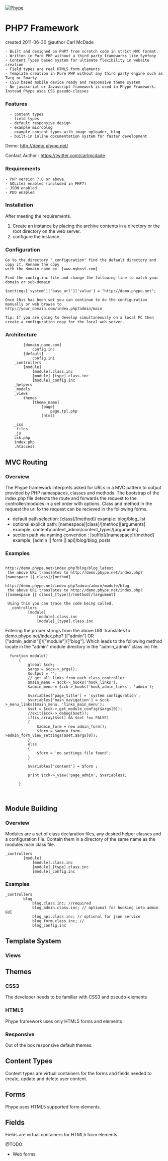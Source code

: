 [![Phype](http://demo.phype.net/_views/themes/default/images/phype_logo_header.jpg)](http://demo.phype.net/)


PHP7 Framework
==============
created 2011-06-30
@author Carl McDade



    - Built and designed on PHP7 from scratch code in strict MVC format.
    - Written in Pure PHP without a third party frameworks like Symfony
    - Content Types based system for ultimate flexibility in website creation
    - Field types are real HTML5 form elements
    - Template creation in Pure PHP without any third party engine such as Twig or Smarty
    - CSS3 based mobile device ready and responsive theme system
    - No javascript or Javascript framework is used in Phype Framework. Instead Phype uses CSS pseudo-classes




### Features

      - content types
	  - field types
	  - default responsive design
	  - example microblog
	  - example content types with image uploader, blog
	  - built-in inline documentation system for faster development
	  
Demo: http://demo.phype.net/

Contact Author : https://twitter.com/carlmcdade

### Requirements

    - PHP version 7.0 or above.
	- SQLite3 enabled (included in PHP7)
	- JSON enabled
	- PDO enabled
    
    
### Installation

After meeting the requirements.

1. Create an instance by placing the archive contents in a directory or the root directory on the web server.
2. configure the instance 


### Configuration

    Go to the directory "_configuration" find the default directory and copy it. Rename the copy
	with the domain name ex. [www.myhost.com]

	Find the config.inc file and change the following line to match your domain or sub-domain

	$settings['system']['base_url']['value'] = "http://demo.phype.net";

	Once this has been set you can continue to do the configuration manually or web browse to
	http://your_domain.com/index.php?admin/main
	
	Tip: If you are going to develop simultaneously on a local PC then create a configuration copy for the local web server.
	

### Architecture

```    _configuration
        [domain.name.com]
            config.inc
        [default]
            config.ini
    _controllers
        [module]
            [module].class.inc
            [module]_[type].class.inc
            [module]_config.inc
    _helpers
    _models
    _views
        themes
            [theme_name]
                [page]
                    page.tpl.php
                [html]

    _css
    _files
    _js
    cck.php
    index.php
    .htaccess
```

## MVC Routing

### Overview

The Phype framework interprets asked for URLs in a MVC pattern to output provided by PHP namespaces, classes and methods. The bootstrap of the index.php file detects the route and forwards the request to the controller/modules in a set order with options. Class and method in the request  the uri fo the request can be recieved in the following forms.
 
      
* default path selection: [class]/[method]/ example: blog/blog_list
* optional explicit path: [namespace]\[class]/[method][arguments] example: content\content_admin/content_types/[arguments]
* section path via naming convention : [suffix]/[namespace]/[method]  example;  [admin || form || api]/blog/blog_posts


### Examples

```

http://demo.phype.net/index.php?blog/blog_latest
 the above URL translates to http://demo.phype.net/index.php?[namespace || class]/[method]
 
http://demo.phype.net/index.php?admin/admin/module/blog
 the above URL translates to http://demo.phype.net/index.php?[[namespace || class]_[type]]/[method]/[argument]
 
 Using this you can trace the code being called.
  _controllers
          [module]
              [module].class.inc
              [module]_[type].class.inc
``` 
            
  Entering the proper strings from the above URL translates to demo.phype.net/index.php? [["admin"] OR ["admin_admin"]]/["module"]/["blog"].
  Which leads to the following method locate in the "admin" module directory in the "admin_admin".class.inc file.
  
```
  function module()
      {
          global $cck;
          $args = $cck->_args();
          $output = '';
          // get all links from each class controller
          $main_menu = $cck->_hooks('hook_links');
          $admin_menu = $cck->_hooks('hook_admin_links', 'admin');
  
          $variables['page_title'] = 'system configuration';
          $variables['main_navigation'] = $cck->_menu_links($main_menu, 'links_main_menu');
          $set = $cck->_get_module_config($args[0]);
          //exit($cck->_debug($set));
          if(is_array($set) && $set !== FALSE)
          {
              $admin_form = new admin_form();
              $form = $admin_form->admin_form_view_settings($set,$args[0]);
          }
          else
          {
              $form = 'no settings file found';
          }
  
          $variables['content'] = $form ;
  
          print $cck->_view('page_admin', $variables);
  
      }

 
```

## Module Building

### Overview

Modules are a set of class declaration files, any desired helper classes and a configuration file. Contain them in a directory of the same name
as the modules main class file.

```
_controllers
        [module]
            [module].class.inc 
            [module]_[type].class.inc
            [module]_config.inc

```

### Examples

```
_controllers
        blog
            blog.class.inc; //required
            blog_admin.class.inc; // optional for hooking into admin GUI
            blog_api.class.inc; // optional for json service
            blog_form.class.inc; // 
            blog_config.inc

```

## Template System

### Views

## Themes

### CSS3

The developer needs to be familiar with CSS3 and pseudo-elements

### HTML5

Phype framework uses only HTML5 forms and elements

### Responsive

Out of the box responsive default themes. 

## Content Types

Content types are virtual containers for the forms and fields needed to create, update and delete user content. 

## Forms

Phype uses HTML5 supported form elements.

## Fields

Fields are virtual containers for HTML5 form elements
    
@TODO:

 - Web forms.


